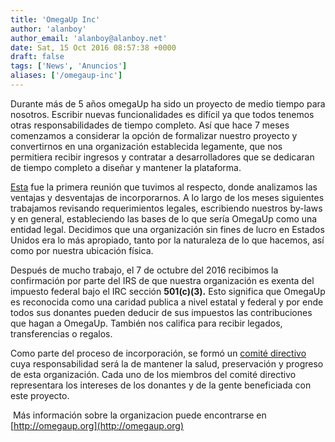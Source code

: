 ```yaml
---
title: 'OmegaUp Inc'
author: 'alanboy'
author_email: 'alanboy@alanboy.net'
date: Sat, 15 Oct 2016 08:57:38 +0000
draft: false
tags: ['News', 'Anuncios']
aliases: ['/omegaup-inc']
---
```


Durante más de 5 años omegaUp ha sido un proyecto de medio tiempo para nosotros. Escribir nuevas funcionalidades es difícil ya que todos tenemos otras responsabilidades de tiempo completo. Así que hace 7 meses comenzamos a considerar la opción de formalizar nuestro proyecto y convertirnos en una organización establecida legamente, que nos permitiera recibir ingresos y contratar a desarrolladores que se dedicaran de tiempo completo a diseñar y mantener la plataforma.

[Esta](https://www.youtube.com/watch?v=6LpZhqUdAk8&feature=youtu.be) fue la primera reunión que tuvimos al respecto, donde analizamos las ventajas y desventajas de incorporarnos. A lo largo de los meses siguientes trabajamos revisando requerimientos legales, escribiendo nuestros by-laws y en general, estableciendo las bases de lo que sería OmegaUp como una entidad legal. Decidimos que una organización sin fines de lucro en Estados Unidos era lo más apropiado, tanto por la naturaleza de lo que hacemos, así como por nuestra ubicación física.

Después de mucho trabajo, el 7 de octubre del 2016 recibimos la confirmación por parte del IRS de que nuestra organización es exenta del impuesto federal bajo el IRC sección **501(c)(3).** Esto significa que OmegaUp es reconocida como una caridad publica a nivel estatal y federal y por ende todos sus donantes pueden deducir de sus impuestos las contribuciones que hagan a OmegaUp. También nos califica para recibir legados, transferencias o regalos.

Como parte del proceso de incorporación, se formó un [comité directivo](https://omegaup.org/board.html) cuya responsabilidad será la de mantener la salud, preservación y progreso de esta organización. Cada uno de los miembros del comité directivo representara los intereses de los donantes y de la gente beneficiada con este proyecto.

 Más información sobre la organizacion puede encontrarse en [http://omegaup.org](http://omegaup.org)